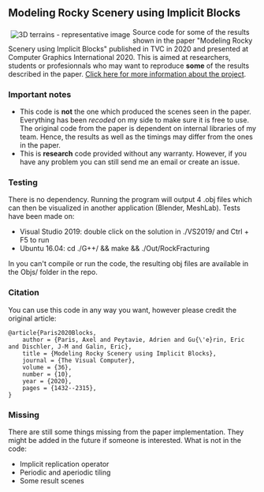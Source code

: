 ## Modeling Rocky Scenery using Implicit Blocks

<img src="https://aparis69.github.io/public_html/imgs/blocks_representative.jpg"
     alt="3D terrains - representative image"
     style="float: left; margin: 5px;" />

Source code for some of the results shown in the paper "Modeling Rocky Scenery using Implicit Blocks" published in TVC in 2020 
and presented at Computer Graphics International 2020. This is aimed at researchers, students or profesionnals who may want to reproduce **some** of the results described in the paper.
[Click here for more information about the project](https://aparis69.github.io/public_html/projects/paris2020_Blocks.html).

### Important notes
* This code is **not** the one which produced the scenes seen in the paper. Everything has been *recoded* on my side to make sure it is free to use. The original code from the paper is dependent on internal libraries of my team. Hence, the results as well as the timings may differ from the ones in the paper.
* This is **research** code provided without any warranty. However, if you have any problem you can still send me an email or create an issue.

### Testing
There is no dependency. Running the program will output 4 .obj files which can then be visualized in another application (Blender, MeshLab). Tests have been made on:
* Visual Studio 2019: double click on the solution in ./VS2019/ and Ctrl + F5 to run
* Ubuntu 16.04: cd ./G++/ && make && ./Out/RockFracturing

In you can't compile or run the code, the resulting obj files are available in the Objs/ folder in the repo.

### Citation
You can use this code in any way you want, however please credit the original article:
```
@article{Paris2020Blocks,
  	author = {Paris, Axel and Peytavie, Adrien and Gu{\'e}rin, Eric and Dischler, J-M and Galin, Eric},
  	title = {Modeling Rocky Scenery using Implicit Blocks},
  	journal = {The Visual Computer},
  	volume = {36},
  	number = {10},
  	year = {2020},
  	pages = {1432--2315},
}
```	

### Missing
There are still some things missing from the paper implementation. They might be added in the future if someone is interested. What is not in the code:
* Implicit replication operator
* Periodic and aperiodic tiling
* Some result scenes
